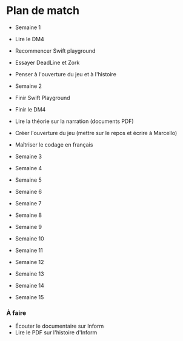 # Plan de match

- Semaine 1
 - Lire le DM4
 - Recommencer Swift playground
 - Essayer DeadLine et Zork
  - Penser à l'ouverture du jeu et à l'histoire

- Semaine 2
 - Finir Swift Playground
 - Finir le DM4
 - Lire la théorie sur la narration (documents PDF)
 - Créer l'ouverture du jeu (mettre sur le repos et écrire à Marcello)
 - Maîtriser le codage en français

- Semaine 3

- Semaine 4

- Semaine 5

- Semaine 6

- Semaine 7

- Semaine 8

- Semaine 9

- Semaine 10

- Semaine 11

- Semaine 12

- Semaine 13

- Semaine 14

- Semaine 15

### À faire

- Écouter le documentaire sur Inform
- Lire le PDF sur l'histoire d'Inform
